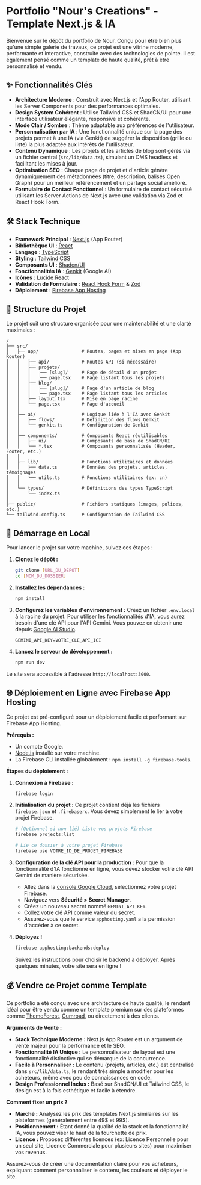 # Portfolio "Nour's Creations" - Template Next.js & IA

Bienvenue sur le dépôt du portfolio de Nour. Conçu pour être bien plus qu'une simple galerie de travaux, ce projet est une vitrine moderne, performante et interactive, construite avec des technologies de pointe. Il est également pensé comme un template de haute qualité, prêt à être personnalisé et vendu.

## ✨ Fonctionnalités Clés

- **Architecture Moderne** : Construit avec Next.js et l'App Router, utilisant les Server Components pour des performances optimales.
- **Design System Cohérent** : Utilise Tailwind CSS et ShadCN/UI pour une interface utilisateur élégante, responsive et cohérente.
- **Mode Clair / Sombre** : Thème adaptable aux préférences de l'utilisateur.
- **Personnalisation par IA** : Une fonctionnalité unique sur la page des projets permet à une IA (via Genkit) de suggérer la disposition (grille ou liste) la plus adaptée aux intérêts de l'utilisateur.
- **Contenu Dynamique** : Les projets et les articles de blog sont gérés via un fichier central (`src/lib/data.ts`), simulant un CMS headless et facilitant les mises à jour.
- **Optimisation SEO** : Chaque page de projet et d'article génère dynamiquement des métadonnées (titre, description, balises Open Graph) pour un meilleur référencement et un partage social amélioré.
- **Formulaire de Contact Fonctionnel** : Un formulaire de contact sécurisé utilisant les Server Actions de Next.js avec une validation via Zod et React Hook Form.

## 🛠️ Stack Technique

- **Framework Principal** : [Next.js](https://nextjs.org/) (App Router)
- **Bibliothèque UI** : [React](https://react.dev/)
- **Langage** : [TypeScript](https://www.typescriptlang.org/)
- **Styling** : [Tailwind CSS](https://tailwindcss.com/)
- **Composants UI** : [Shadcn/UI](https://ui.shadcn.com/)
- **Fonctionnalités IA** : [Genkit](https://firebase.google.com/docs/genkit) (Google AI)
- **Icônes** : [Lucide React](https://lucide.dev/)
- **Validation de Formulaire** : [React Hook Form](https://react-hook-form.com/) & [Zod](https://zod.dev/)
- **Déploiement** : [Firebase App Hosting](https://firebase.google.com/docs/hosting)

## 📂 Structure du Projet

Le projet suit une structure organisée pour une maintenabilité et une clarté maximales :

```
/
├── src/
│   ├── app/                # Routes, pages et mises en page (App Router)
│   │   ├── api/            # Routes API (si nécessaire)
│   │   ├── projets/
│   │   │   ├── [slug]/     # Page de détail d'un projet
│   │   │   └── page.tsx    # Page listant tous les projets
│   │   ├── blog/
│   │   │   ├── [slug]/     # Page d'un article de blog
│   │   │   └── page.tsx    # Page listant tous les articles
│   │   ├── layout.tsx      # Mise en page racine
│   │   └── page.tsx        # Page d'accueil
│   │
│   ├── ai/                 # Logique liée à l'IA avec Genkit
│   │   ├── flows/          # Définition des flows Genkit
│   │   └── genkit.ts       # Configuration de Genkit
│   │
│   ├── components/         # Composants React réutilisables
│   │   ├── ui/             # Composants de base de ShadCN/UI
│   │   └── *.tsx           # Composants personnalisés (Header, Footer, etc.)
│   │
│   ├── lib/                # Fonctions utilitaires et données
│   │   ├── data.ts         # Données des projets, articles, témoignages
│   │   └── utils.ts        # Fonctions utilitaires (ex: cn)
│   │
│   └── types/              # Définitions des types TypeScript
│       └── index.ts
│
├── public/                 # Fichiers statiques (images, polices, etc.)
└── tailwind.config.ts      # Configuration de Tailwind CSS
```

## 🚀 Démarrage en Local

Pour lancer le projet sur votre machine, suivez ces étapes :

1.  **Clonez le dépôt :**
    ```bash
    git clone [URL_DU_DEPOT]
    cd [NOM_DU_DOSSIER]
    ```

2.  **Installez les dépendances :**
    ```bash
    npm install
    ```

3.  **Configurez les variables d'environnement :**
    Créez un fichier `.env.local` à la racine du projet. Pour utiliser les fonctionnalités d'IA, vous aurez besoin d'une clé API pour l'API Gemini. Vous pouvez en obtenir une depuis [Google AI Studio](https://aistudio.google.com/app/apikey).
    ```
    GEMINI_API_KEY=VOTRE_CLE_API_ICI
    ```
     
4.  **Lancez le serveur de développement :**
    ```bash
    npm run dev
    ```

Le site sera accessible à l'adresse `http://localhost:3000`.

## 🌐 Déploiement en Ligne avec Firebase App Hosting

Ce projet est pré-configuré pour un déploiement facile et performant sur Firebase App Hosting.

**Prérequis :**
- Un compte Google.
- [Node.js](https://nodejs.org/) installé sur votre machine.
- La Firebase CLI installée globalement : `npm install -g firebase-tools`.

**Étapes du déploiement :**

1.  **Connexion à Firebase :**
    ```bash
    firebase login
    ```

2.  **Initialisation du projet :**
    Ce projet contient déjà les fichiers `firebase.json` et `.firebaserc`. Vous devez simplement le lier à votre projet Firebase.
    ```bash
    # (Optionnel si non lié) Liste vos projets Firebase
    firebase projects:list
    
    # Lie ce dossier à votre projet Firebase
    firebase use VOTRE_ID_DE_PROJET_FIREBASE
    ```
    
3.  **Configuration de la clé API pour la production :**
    Pour que la fonctionnalité d'IA fonctionne en ligne, vous devez stocker votre clé API Gemini de manière sécurisée.
    - Allez dans la [console Google Cloud](https://console.cloud.google.com/), sélectionnez votre projet Firebase.
    - Naviguez vers **Sécurité > Secret Manager**.
    - Créez un nouveau secret nommé `GEMINI_API_KEY`.
    - Collez votre clé API comme valeur du secret.
    - Assurez-vous que le service `apphosting.yaml` a la permission d'accéder à ce secret.

4.  **Déployez !**
    ```bash
    firebase apphosting:backends:deploy
    ```
    Suivez les instructions pour choisir le backend à déployer. Après quelques minutes, votre site sera en ligne !

## 💰 Vendre ce Projet comme Template

Ce portfolio a été conçu avec une architecture de haute qualité, le rendant idéal pour être vendu comme un template premium sur des plateformes comme [ThemeForest](https://themeforest.net/), [Gumroad](https://gumroad.com/), ou directement à des clients.

**Arguments de Vente :**
- **Stack Technique Moderne :** Next.js App Router est un argument de vente majeur pour la performance et le SEO.
- **Fonctionnalité IA Unique :** Le personnalisateur de layout est une fonctionnalité distinctive qui se démarque de la concurrence.
- **Facile à Personnaliser :** Le contenu (projets, articles, etc.) est centralisé dans `src/lib/data.ts`, le rendant très simple à modifier pour les acheteurs, même avec peu de connaissances en code.
- **Design Professionnel Inclus :** Basé sur ShadCN/UI et Tailwind CSS, le design est à la fois esthétique et facile à étendre.

**Comment fixer un prix ?**
- **Marché :** Analysez les prix des templates Next.js similaires sur les plateformes (généralement entre 49$ et 99$).
- **Positionnement :** Étant donné la qualité de la stack et la fonctionnalité IA, vous pouvez viser le haut de la fourchette de prix.
- **Licence :** Proposez différentes licences (ex: Licence Personnelle pour un seul site, Licence Commerciale pour plusieurs sites) pour maximiser vos revenus.

Assurez-vous de créer une documentation claire pour vos acheteurs, expliquant comment personnaliser le contenu, les couleurs et déployer le site.